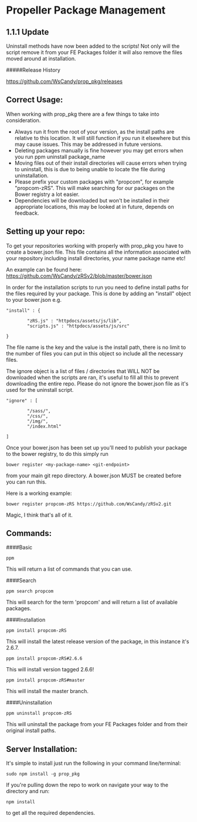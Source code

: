 Propeller Package Management
===

1.1.1 Update
---

Uninstall methods have now been added to the scripts! Not only will the script remove it from your FE Packages folder it will also remove the files moved around at installation.

#####Release History

https://github.com/WsCandy/prop_pkg/releases

Correct Usage:
---

When working with prop_pkg there are a few things to take into consideration.

* Always run it from the root of your version, as the install paths are relative to this location. It will still function if you run it elsewhere but this may cause issues. This may be addressed in future versions.
* Deleting packages manually is fine however you may get errors when you run ppm uninstall package_name
* Moving files out of their install directories will cause errors when trying to uninstall, this is due to being unable to locate the file during uninstallation.
* Please prefix your custom packages with "propcom", for example "propcom-zRS". This will make searching for our packages on the Bower registry a lot easier.
* Dependencies will be downloaded but won't be installed in their appropriate locations, this may be looked at in future, depends on feedback.

Setting up your repo:
---

To get your repositories working with properly with prop_pkg you have to create a bower.json file. This file contains all the information associated with your repository including install directories, your name package name etc!

An example can be found here: https://github.com/WsCandy/zRSv2/blob/master/bower.json

In order for the installation scripts to run you need to define install paths for the files required by your package. This is done by adding an "install" object to your bower.json e.g.

	"install" : {

	        "zRS.js" : "httpdocs/assets/js/lib",
	        "scripts.js" : "httpdocs/assets/js/src"

	}

The file name is the key and the value is the install path, there is no limit to the number of files you can put in this object so include all the necessary files.

The ignore object is a list of files / directories that WILL NOT be downloaded when the scripts are ran, it's useful to fill all this to prevent downloading the entire repo. Please do not ignore the bower.json file as it's used for the uninstall script.

	"ignore" : [

	        "/sass/",
	        "/css/",
	        "/img/",
	        "/index.html"

	]

Once your bower.json has been set up you'll need to publish your package to the bower registry, to do this simply run

	bower register <my-package-name> <git-endpoint>

from your main git repo directory. A bower.json MUST be created before you can run this.

Here is a working example:

	bower register propcom-zRS https://github.com/WsCandy/zRSv2.git

Magic, I think that's all of it.

Commands:
---

####Basic

	ppm

This will return a list of commands that you can use.

####Search

	ppm search propcom

This will search for the term 'propcom' and will return a list of available packages.

####Installation

	ppm install propcom-zRS

This will install the latest release version of the package, in this instance it's 2.6.7.

	ppm install propcom-zRS#2.6.6

This will install version tagged 2.6.6!

	ppm install propcom-zRS#master

This will install the master branch.

####Uninstallation

	ppm uninstall propcom-zRS

This will uninstall the package from your FE Packages folder and from their original install paths.

Server Installation:
---

It's simple to install just run the following in your command line/terminal:

	sudo npm install -g prop_pkg

If you're pulling down the repo to work on navigate your way to the directory and run:

	npm install

to get all the required dependencies.